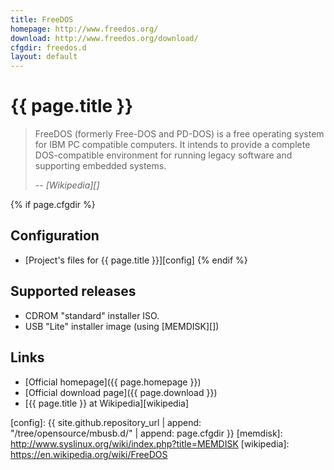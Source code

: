 ```yaml
---
title: FreeDOS
homepage: http://www.freedos.org/
download: http://www.freedos.org/download/
cfgdir: freedos.d
layout: default
---
```


# {{ page.title }}

> FreeDOS (formerly Free-DOS and PD-DOS) is a free operating system for IBM PC
> compatible computers. It intends to provide a complete DOS-compatible
> environment for running legacy software and supporting embedded systems.
>
> -- <cite markdown="1">[Wikipedia][]</cite>


{% if page.cfgdir %}
## Configuration

- [Project's files for {{ page.title }}][config]
{% endif %}


## Supported releases

- CDROM "standard" installer ISO.
- USB "Lite" installer image (using [MEMDISK][])


## Links

- [Official homepage]({{ page.homepage }})
- [Official download page]({{ page.download }})
- [{{ page.title }} at Wikipedia][wikipedia]


[config]: {{ site.github.repository_url | append: "/tree/opensource/mbusb.d/" | append: page.cfgdir }}
[memdisk]: http://www.syslinux.org/wiki/index.php?title=MEMDISK
[wikipedia]: https://en.wikipedia.org/wiki/FreeDOS
